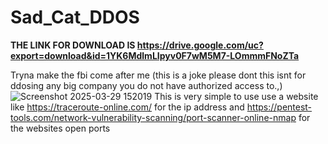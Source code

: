 # Sad_Cat_DDOS


**THE LINK FOR DOWNLOAD IS
https://drive.google.com/uc?export=download&id=1YK6MdlmLIpyv0F7wM5M7-LOmmmFNoZTa**


Tryna make the fbi come after me (this is a joke please dont this isnt for ddosing any big company you do not have authorized access to.,)
![Screenshot 2025-03-29 152019](https://github.com/user-attachments/assets/2444ded9-cf3c-4821-a1f0-4228f8149f99)
This is very simple to use
use a website like 
https://traceroute-online.com/
for the ip address
and
https://pentest-tools.com/network-vulnerability-scanning/port-scanner-online-nmap
for the websites open ports
